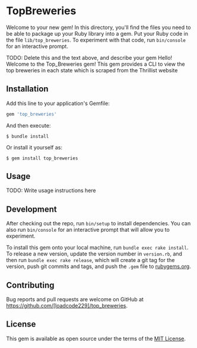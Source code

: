 # TopBreweries

Welcome to your new gem! In this directory, you'll find the files you need to be able to package up your Ruby library into a gem. Put your Ruby code in the file `lib/top_breweries`. To experiment with that code, run `bin/console` for an interactive prompt.

TODO: Delete this and the text above, and describe your gem
Hello! Welcome to the Top_Breweries gem!
This gem provides a CLI to view the top breweries in each state which is scraped from the Thrillist website

## Installation

Add this line to your application's Gemfile:

```ruby
gem 'top_breweries'
```

And then execute:

    $ bundle install

Or install it yourself as:

    $ gem install top_breweries

## Usage

TODO: Write usage instructions here

## Development

After checking out the repo, run `bin/setup` to install dependencies. You can also run `bin/console` for an interactive prompt that will allow you to experiment.

To install this gem onto your local machine, run `bundle exec rake install`. To release a new version, update the version number in `version.rb`, and then run `bundle exec rake release`, which will create a git tag for the version, push git commits and tags, and push the `.gem` file to [rubygems.org](https://rubygems.org).

## Contributing

Bug reports and pull requests are welcome on GitHub at https://github.com/[loadcode229]/top_breweries.

## License

This gem is available as open source under the terms of the [MIT License](https://opensource.org/licenses/MIT).

